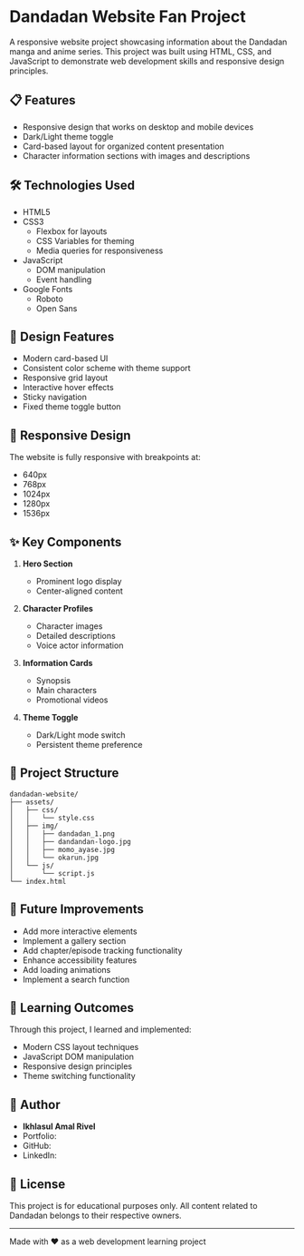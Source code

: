 # Dandadan Website Fan Project

A responsive website project showcasing information about the Dandadan manga and anime series. This project was built using HTML, CSS, and JavaScript to demonstrate web development skills and responsive design principles.

## 📋 Features

- Responsive design that works on desktop and mobile devices
- Dark/Light theme toggle
- Card-based layout for organized content presentation
- Character information sections with images and descriptions

## 🛠️ Technologies Used

- HTML5
- CSS3
  - Flexbox for layouts
  - CSS Variables for theming
  - Media queries for responsiveness
- JavaScript
  - DOM manipulation
  - Event handling
- Google Fonts
  - Roboto
  - Open Sans

## 🎨 Design Features

- Modern card-based UI
- Consistent color scheme with theme support
- Responsive grid layout
- Interactive hover effects
- Sticky navigation
- Fixed theme toggle button

## 📱 Responsive Design

The website is fully responsive with breakpoints at:
- 640px
- 768px
- 1024px
- 1280px
- 1536px

## ✨ Key Components

1. **Hero Section**
   - Prominent logo display
   - Center-aligned content

2. **Character Profiles**
   - Character images
   - Detailed descriptions
   - Voice actor information

3. **Information Cards**
   - Synopsis
   - Main characters
   - Promotional videos

4. **Theme Toggle**
   - Dark/Light mode switch
   - Persistent theme preference

## 📁 Project Structure

```
dandadan-website/
├── assets/
│   ├── css/
│   │   └── style.css
│   ├── img/
│   │   ├── dandadan_1.png
│   │   ├── dandandan-logo.jpg
│   │   ├── momo_ayase.jpg
│   │   └── okarun.jpg
│   └── js/
│       └── script.js
└── index.html 
```

## 🌟 Future Improvements

- Add more interactive elements
- Implement a gallery section
- Add chapter/episode tracking functionality
- Enhance accessibility features
- Add loading animations
- Implement a search function

## 📝 Learning Outcomes

Through this project, I learned and implemented:
- Modern CSS layout techniques
- JavaScript DOM manipulation
- Responsive design principles
- Theme switching functionality

## 👤 Author

- **Ikhlasul Amal Rivel**
- Portfolio:
- GitHub:
- LinkedIn:

## 📄 License

This project is for educational purposes only. All content related to Dandadan belongs to their respective owners.

---
Made with ❤️ as a web development learning project
